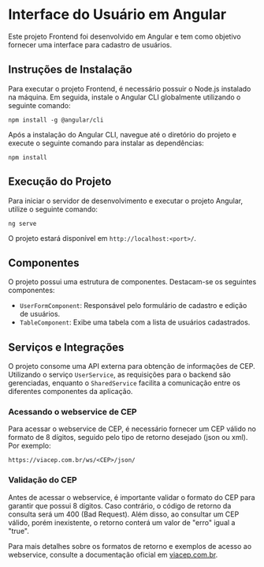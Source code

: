 
# Interface do Usuário em Angular

Este projeto Frontend foi desenvolvido em Angular e tem como objetivo fornecer uma interface para cadastro de usuários.

## Instruções de Instalação

Para executar o projeto Frontend, é necessário possuir o Node.js instalado na máquina. Em seguida, instale o Angular CLI globalmente utilizando o seguinte comando:

```
npm install -g @angular/cli
```

Após a instalação do Angular CLI, navegue até o diretório do projeto e execute o seguinte comando para instalar as dependências:

```
npm install
```

## Execução do Projeto

Para iniciar o servidor de desenvolvimento e executar o projeto Angular, utilize o seguinte comando:

```
ng serve
```

O projeto estará disponível em `http://localhost:<port>/`.

## Componentes

O projeto possui uma estrutura de componentes. Destacam-se os seguintes componentes:

- `UserFormComponent`: Responsável pelo formulário de cadastro e edição de usuários.
- `TableComponent`: Exibe uma tabela com a lista de usuários cadastrados.

## Serviços e Integrações

O projeto consome uma API externa para obtenção de informações de CEP. Utilizando o serviço `UserService`, as requisições para o backend são gerenciadas, enquanto o `SharedService` facilita a comunicação entre os diferentes componentes da aplicação.

### Acessando o webservice de CEP

Para acessar o webservice de CEP, é necessário fornecer um CEP válido no formato de 8 dígitos, seguido pelo tipo de retorno desejado (json ou xml). Por exemplo:

```
https://viacep.com.br/ws/<CEP>/json/
```

### Validação do CEP

Antes de acessar o webservice, é importante validar o formato do CEP para garantir que possui 8 dígitos. Caso contrário, o código de retorno da consulta será um 400 (Bad Request). Além disso, ao consultar um CEP válido, porém inexistente, o retorno conterá um valor de "erro" igual a "true".

Para mais detalhes sobre os formatos de retorno e exemplos de acesso ao webservice, consulte a documentação oficial em [viacep.com.br](https://viacep.com.br/).